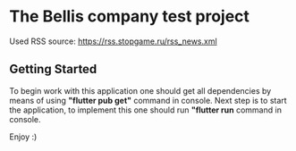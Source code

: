 # The Bellis company test project

Used RSS source: https://rss.stopgame.ru/rss_news.xml

## Getting Started

To begin work with this application one should get all dependencies by means of using **"flutter pub get"** command in console.
Next step is to start the application, to implement this one should run **"flutter run** command in console.

Enjoy :)
